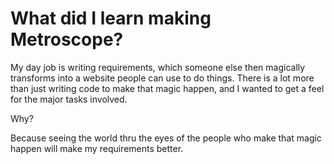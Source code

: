 # What did I learn making Metroscope?

My day job is writing requirements, which someone else then magically transforms into a website people can use to do things. There is a lot more than just writing code to make that magic happen, and I wanted to get a feel for the major tasks involved.

Why?

Because seeing the world thru the eyes of the people who make that magic happen will make my requirements better.
